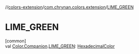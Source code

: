 //[colors-extension](../../index.md)/[com.chrynan.colors.extension](index.md)/[LIME_GREEN](-l-i-m-e_-g-r-e-e-n.md)

# LIME_GREEN

[common]\
val [Color.Companion](../../../colors-core/colors-core/com.chrynan.colors/-color/-companion/index.md).[LIME_GREEN](-l-i-m-e_-g-r-e-e-n.md): [HexadecimalColor](../../../colors-core/colors-core/com.chrynan.colors/-hexadecimal-color/index.md)
